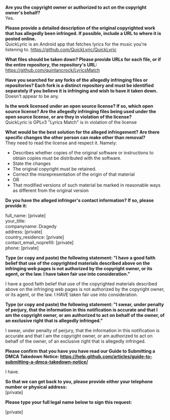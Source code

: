 **Are you the copyright owner or authorized to act on the copyright owner's behalf?**  
Yes.

**Please provide a detailed description of the original copyrighted work that has allegedly been infringed. If possible, include a URL to where it is posted online.**  
QuickLyric is an Android app that fetches lyrics for the music you're listening to.
https://github.com/QuickLyric/QuickLyric

**What files should be taken down? Please provide URLs for each file, or if the entire repository, the repository's URL:**  
https://github.com/quintancrock/LyricsMatch

**Have you searched for any forks of the allegedly infringing files or repositories? Each fork is a distinct repository and must be identified separately if you believe it is infringing and wish to have it taken down.**  
Doesn't appear to be any.

**Is the work licensed under an open source license? If so, which open source license? Are the allegedly infringing files being used under the open source license, or are they in violation of the license?**  
QuickLyric is GPLv3
"Lyrics Match" is in violation of the license

**What would be the best solution for the alleged infringement? Are there specific changes the other person can make other than removal?**  
They need to read the license and respect it. Namely:

* Describes whether copies of the original software or instructions to obtain copies must be distributed with the software.  
* State the changes  
* The original copyright must be retained.  
* Correct the misrepresentation of the origin of that material  
* OR  
* That modified versions of such material be marked in reasonable ways as different from the original version  

**Do you have the alleged infringer's contact information? If so, please provide it:**  

full_name: [private]    
your_title:  
companyname: Dragedy  
address: [private]    
country_residence: [private]    
contact_email_noprefill: [private]    
phone: [private]    

**Type (or copy and paste) the following statement: "I have a good faith belief that use of the copyrighted materials described above on the infringing web pages is not authorized by the copyright owner, or its agent, or the law. I have taken fair use into consideration."**

I have a good faith belief that use of the copyrighted materials described above on the infringing web pages is not authorized by the copyright owner, or its agent, or the law. I HAVE taken fair use into consideration.

**Type (or copy and paste) the following statement: "I swear, under penalty of perjury, that the information in this notification is accurate and that I am the copyright owner, or am authorized to act on behalf of the owner, of an exclusive right that is allegedly infringed."**

I swear, under penalty of perjury, that the information in this notification is accurate and that I am the copyright owner, or am authorized to act on behalf of the owner, of an exclusive right that is allegedly infringed.

**Please confirm that you have you have read our Guide to Submitting a DMCA Takedown Notice: https://help.github.com/articles/guide-to-submitting-a-dmca-takedown-notice/**

I have.

**So that we can get back to you, please provide either your telephone number or physical address:**  
[private]  

**Please type your full legal name below to sign this request:**  

[private]  
